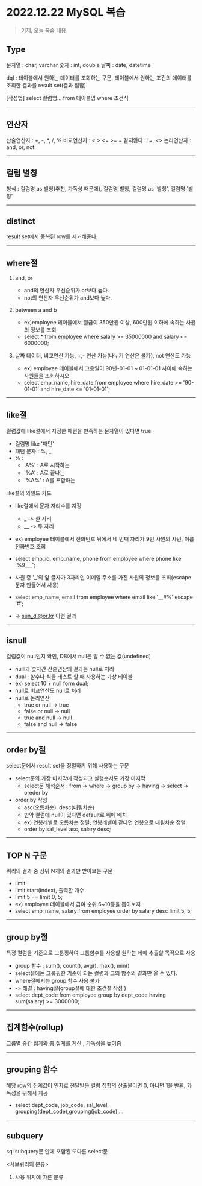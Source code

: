 # 2022.12.22 MySQL 복습
> 어제, 오늘 복습 내용 

## Type
문자열 : char, varchar
숫자 : int, double
날짜 : date, datetime

dql : 테이블에서 원하는 데이터를 조회하는 구문, 테이블에서 원하는 조건의 데이터를 조회한 결과를 result set(결과 집합)

[작성법]
select 컬럼명... from 테이블명 where 조건식 

--- 
## 연산자
산술연산자 : +, -, *, /, %
비교연산자 : < > <= >= =
        같지않다 : !=, <>
논리연산자 : and, or, not

---

## 컬럼 별칭 
형식 : 컬럼명 as 별칭(추천, 가독성 때문에), 컬럼명 별칭, 컬럼명 as '별칭', 컬럼명 '별칭'

---

## distinct
result set에서 중복된 row를 제거해준다.

---

## where절
1. and, or
    - and의 연산자 우선순위가 or보다 높다.
    - not의 연산자 우선순위가 and보다 높다.
2. between a and b
   - ex)employee 테이블에서 월급이 350만원 이상, 600만원 이하에 속하는 사원의 정보를 조회 
   - select * from employee where salary >= 35000000 and salary <= 6000000;

3. 날짜 데이터, 비교연산 가능, +,- 연산 가능(나누기 연산은 불가), not 연산도 가능 
    - ex) employee 테이블에서 고용일이 90년-01-01 ~ 01-01-01 사이에 속하는 사원들을 조회하시오
    - select emp_name, hire_date from employee where hire_date >= '90-01-01' and hire_date <= '01-01-01';

--- 

## like절
컬럼값에 like절에서 지정한 패턴을 만족하는 문자열이 있다면 true
- 컬럼명 like '패턴'
- 패턴 문자  : %, _
- % :
  -  'A%' : A로 시작하는
  -  '%A' : A로 끝나는
  -  '%A%' : A를 포함하는 

like절의 와일드 카드 
- like절에서 문자 자리수를 지정
  - _ -> 한 자리
  - __ -> 두 자리

- ex) employee 테이블에서 전화번호 뒤에서 네 번째 자리가 9인 사원의 사번, 이름 전화번호 조회
- select emp_id, emp_name, phone from employee where phone like '%9___';
- 사원 중 '_'의 앞 글자가 3자리인 이메일 주소를 가진 사원의 정보를 조회(escape 문자 만들어서 사용)
- select emp_name, email from employee where email like '___#_%' escape '#';
- -> sun_di@or.kr 이런 결과

---

## isnull
컬럼값이 null인지 확인, DB에서 null은 알 수 없는 값(undefined)
- nulll과 숫자간 산술연산의 결과는 null로 처리 
- dual : 함수나 식을 테스트 할 때 사용하는 가상 테이블
- ex) select 10 + null form dual;
- null로 비교연산도 null로 처리
- null로 논리연산
  - true or null -> true
  - false or null -> null
  - true and null -> null
  - false and null -> false

---

## order by절
select문에서 result set을 정렬하기 위해 사용하는 구문
- select문의 가장 마지막에 작성되고 실행순서도 가장 마지막
  -   select문 해석순서 : from -> where -> group by -> having -> select -> oreder by
- order by 작성
  - asc(오름차순), desc(내림차순)
  - 만약 컬럼에 null이 있다면 default로 위에 배치 
  - ex) 연봉레벨로 오름차순 정렬, 연봉레벨이 같다면 연봉으로 내림차순 정렬
  - order by sal_level asc, salary desc;

---

## TOP N 구문
쿼리의 결과 중 상위 N개의 결과만 받아보는 구문
- limit
- limit start(index), 출력할 개수
- limit 5 == limit 0, 5;
- ex) employee 테이블에서 급여 순위 6~10등을 뽑아보자
- select emp_name, salary from employee order by salary desc limit 5, 5;

---

## group by절
특정 컬럼을 기준으로 그룹핑하여 그룹함수를 사용할 원하는 데에 추출할 목적으로 사용 
- group 함수 : sum(), count(), avg(), max(), min()
- select절에는 그룹핑한 기준이 되는 컬럼과 그외 함수의 결과만 올 수 있다.
- where절에서는 group 함수 사용 불가
- -> 해결 : having절(group절에 대한 조건절 작성 )
- select dept_code from employee group by dept_code having sum(salary) >= 3000000;
  
---

## 집계함수(rollup)
그룹별 중간 집계와 총 집계를 계산 , 가독성을 높여줌

---

## grouping 함수 
해당 row의 집계값이 인자로 전달받은 컬럼 집합의 산출물이면 0, 아니면 1을 반환, 가독성을 위해서 제공 
- select dept_code, job_code, sal_level, grouping(dept_code),grouping(job_code),...

---

## subquery
sql subquery문 안에 포함된 또다른 select문

<서브쿼리의 분류>
1. 사용 위치에 따른 분류 